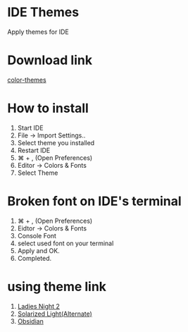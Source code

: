 # IDE Themes
Apply themes for IDE

# Download link
[color-themes](http://color-themes.com/?view=index)

# How to install
 1. Start IDE
 2. File -> Import Settings..
 3. Select theme you installed
 4. Restart IDE
 5. &#8984; + , (Open Preferences)
 6. Editor -> Colors & Fonts
 7. Select Theme

# Broken font on IDE's terminal
 1. &#8984; + , (Open Preferences)
 2. Eidtor -> Colors & Fonts
 3. Console Font
 4. select used font on your terminal
 5. Apply and OK.
 6. Completed.

# using theme link
 1. [Ladies Night 2](http://color-themes.com/?view=theme&id=566065a4ddacef1b003edb63)
 2. [Solarized Light(Alternate)](http://color-themes.com/?view=theme&id=563a1a7480b4acf11273ae8e)
 3. [Obsidian](http://color-themes.com/?view=theme&id=563a1a6180b4acf11273ae3d)